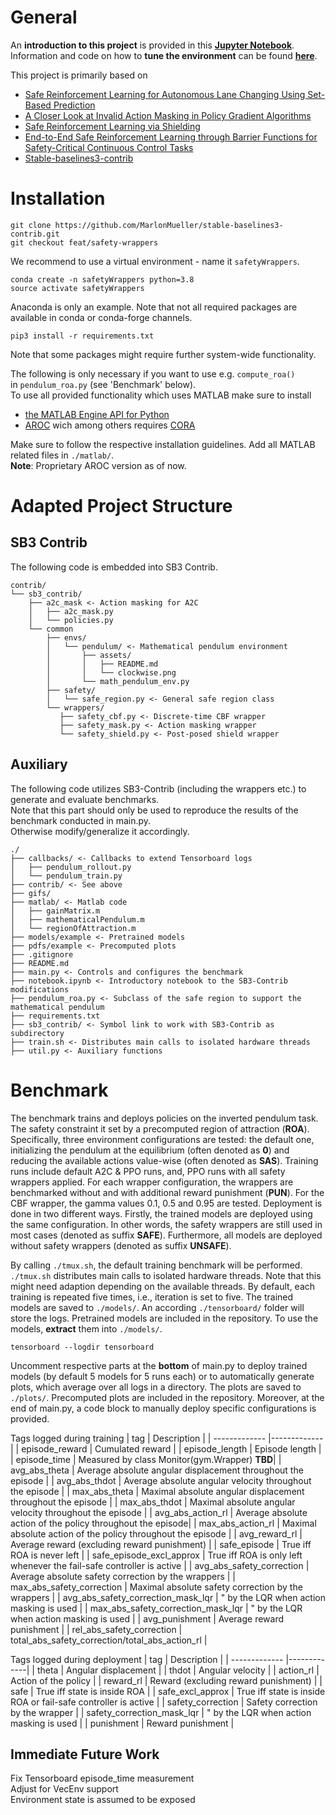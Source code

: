 # General

An **introduction to this project** is provided in this [**Jupyter Notebook**](https://github.com/MarlonMueller/stable-baselines3-contrib/blob/feat/safety-wrappers/notebook.ipynb).<br>
Information and code on how to **tune the environment** can be found [**here**](https://github.com/MarlonMueller/math_pendulum_tuning).

This project is primarily based on
- [Safe Reinforcement Learning for Autonomous Lane Changing Using Set-Based Prediction](https://mediatum.ub.tum.de/doc/1548735/256213.pdf)
- [A Closer Look at Invalid Action Masking in Policy Gradient Algorithms](https://arxiv.org/abs/2006.14171)
- [Safe Reinforcement Learning via Shielding](https://arxiv.org/abs/1708.08611)
- [End-to-End Safe Reinforcement Learning through Barrier Functions for Safety-Critical Continuous Control Tasks](https://arxiv.org/abs/1903.08792)
- [Stable-baselines3-contrib](https://github.com/Stable-Baselines-Team/stable-baselines3-contrib/pull/25)
# Installation

```
git clone https://github.com/MarlonMueller/stable-baselines3-contrib.git
git checkout feat/safety-wrappers
```
We recommend to use a virtual environment - name it ``safetyWrappers``.
```
conda create -n safetyWrappers python=3.8
source activate safetyWrappers
```
Anaconda is only an example. Note that not all required packages are available in conda or conda-forge channels.
```
pip3 install -r requirements.txt
```
Note that some packages might require further system-wide functionality.<br>

The following is only necessary if you want to use e.g. ``compute_roa()``<br>in ``pendulum_roa.py`` (see 'Benchmark' below).<br>
To use all provided functionality which uses MATLAB make sure to install
- [the MATLAB Engine API for Python](https://de.mathworks.com/help/matlab/matlab_external/install-the-matlab-engine-for-python.html)
- [AROC](https://tumcps.github.io/AROC/) wich among others requires [CORA](https://tumcps.github.io/CORA/)

Make sure to follow the respective installation guidelines.
Add all MATLAB related files in ``./matlab/``.<br>
**Note**: Proprietary AROC version as of now.



<!---
On BigSur use pyglet==1.5.11 (https://github.com/openai/gym/issues/2101)
'stable-baselines3[extra]'
pypoman
scipy
cvxopt?
python3 main.py --flag 0
./train.sh 
--->

# Adapted Project Structure

## SB3 Contrib

The following code is embedded into SB3 Contrib.

```
contrib/
└── sb3_contrib/
    ├── a2c_mask <- Action masking for A2C
    │   ├── a2c_mask.py
    │   └── policies.py
    └── common
        ├── envs/
        │   └── pendulum/ <- Mathematical pendulum environment
        │       ├── assets/
        │       │   ├── README.md
        │       │   └── clockwise.png
        │       └── math_pendulum_env.py
        ├── safety/
        │   └── safe_region.py <- General safe region class
        └── wrappers/
           ├── safety_cbf.py <- Discrete-time CBF wrapper
           ├── safety_mask.py <- Action masking wrapper
           └── safety_shield.py <- Post-posed shield wrapper

```

## Auxiliary

The following code utilizes SB3-Contrib (including the wrappers etc.) to generate and evaluate benchmarks.<br>
Note that this part should only be used to reproduce the results of the benchmark conducted in main.py.<br>
Otherwise modify/generalize it accordingly.

```
./
├── callbacks/ <- Callbacks to extend Tensorboard logs
│   ├── pendulum_rollout.py
│   └── pendulum_train.py
├── contrib/ <- See above
├── gifs/
├── matlab/ <- Matlab code
│   ├── gainMatrix.m
│   ├── mathematicalPendulum.m
│   └── regionOfAttraction.m
├── models/example <- Pretrained models
├── pdfs/example <- Precomputed plots
├── .gitignore
├── README.md
├── main.py <- Controls and configures the benchmark
├── notebook.ipynb <- Introductory notebook to the SB3-Contrib modifications
├── pendulum_roa.py <- Subclass of the safe region to support the mathematical pendulum
├── requirements.txt
├── sb3_contrib/ <- Symbol link to work with SB3-Contrib as subdirectory
├── train.sh <- Distributes main calls to isolated hardware threads
├── util.py <- Auxiliary functions

```

# Benchmark

The benchmark trains and deploys policies on the inverted pendulum task. The safety constraint it set by a precomputed region of attraction (**ROA**). Specifically, three environment configurations are tested: the default one, initializing the pendulum at the equilibrium (often denoted as **0**) and reducing the available actions value-wise (often denoted as **SAS**). Training runs include default A2C & PPO runs, and, PPO runs with all safety wrappers applied. For each wrapper configuration, the wrappers are benchmarked without and with additional reward punishment (**PUN**). For the CBF wrapper, the gamma values 0.1, 0.5 and 0.95 are tested. Deployment is done in two different ways. Firstly, the trained models are deployed using the same configuration. In other words, the safety wrappers are still used in most cases (denoted as suffix **SAFE**). Furthermore, all models are deployed without safety wrappers (denoted as suffix **UNSAFE**). 

By calling ``./tmux.sh``, the default training benchmark will be performed. ``./tmux.sh`` distributes main calls to isolated hardware threads. Note that this might need adaption depending on the available threads. By default, each training is repeated five times, i.e., iteration is set to five. The trained models are saved to ``./models/``. An according ``./tensorboard/`` folder will store the logs. Pretrained models are included in the repository. To use the models, **extract** them into ``./models/``.
```
tensorboard --logdir tensorboard
```
Uncomment respective parts at the **bottom** of main.py to deploy trained models (by default 5 models for 5 runs each) or to automatically generate plots, which average over all logs in a directory. The plots are saved to ``./plots/``. Precomputed plots are included in the repository. Moreover, at the end of main.py, a code block to manually deploy specific configurations is provided.

Tags logged during training
| tag        | Description      | 
| ------------- |-------------| 
| episode_reward     | Cumulated reward |
| episode_length      | Episode length   |  
| episode_time | Measured by class Monitor(gym.Wrapper) **TBD**|
| avg_abs_theta     | Average absolute angular displacement throughout the episode  |
| avg_abs_thdot     | Average absolute angular velocity throughout the episode  |
| max_abs_theta     | Maximal absolute angular displacement throughout the episode  |
| max_abs_thdot     | Maximal absolute angular velocity throughout the episode |
| avg_abs_action_rl     |  Average absolute action of the policy throughout the episode|
| max_abs_action_rl     |  Maximal absolute action of the policy throughout the episode |
| avg_reward_rl     | Average reward (excluding reward punishment) |
| safe_episode     | True iff ROA is never left |
| safe_episode_excl_approx     | True iff ROA is only left whenever the fail-safe controller is active |
| avg_abs_safety_correction     | Average absolute safety correction by the wrappers |
| max_abs_safety_correction     | Maximal absolute safety correction by the wrappers |
| avg_abs_safety_correction_mask_lqr     | " by the LQR when action masking is used  |
| max_abs_safety_correction_mask_lqr     | " by the LQR when action masking is used |
| avg_punishment     | Average reward punishment |
| rel_abs_safety_correction     | total_abs_safety_correction/total_abs_action_rl |

Tags logged during deployment
| tag        | Description      | 
| ------------- |-------------| 
| theta     | Angular displacement |
| thdot     | Angular velocity |
| action_rl     | Action of the policy |
| reward_rl     | Reward (excluding reward punishment) |
| safe     | True iff state is inside ROA |
| safe_excl_approx     | True iff state is inside ROA or fail-safe controller is active |
| safety_correction     | Safety correction by the wrapper |
| safety_correction_mask_lqr     | " by the LQR when action masking is used |
| punishment     | Reward punishment |

<!---![Tensorboard](https://github.com/MarlonMueller/stable-baselines3-contrib/blob/feat/safety-wrappers/gifs/tensorboard.png?raw=true)--->

## Immediate Future Work
Fix Tensorboard episode_time measurement<br>
Adjust for VecEnv support<br>
Environment state is assumed to be exposed<br>
